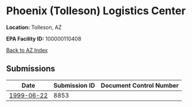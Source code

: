 # Phoenix (Tolleson) Logistics Center

**Location:** Tolleson, AZ

**EPA Facility ID:** 100000110408

[Back to AZ Index](../../index.md)

## Submissions

| Date | Submission ID | Document Control Number |
|------|--------------|-------------------------|
| [1999-06-22](submissions/8853.md) | 8853 |  |
